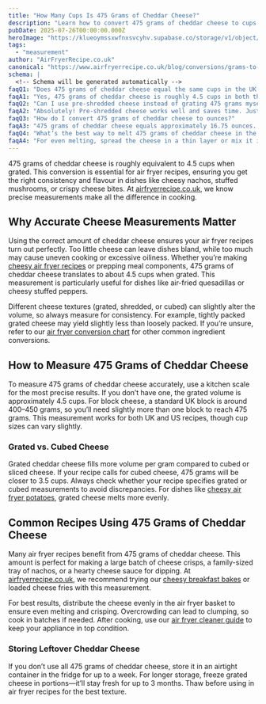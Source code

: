 ```yaml
---
title: "How Many Cups Is 475 Grams of Cheddar Cheese?"
description: "Learn how to convert 475 grams of cheddar cheese to cups for perfect air fryer recipes. Get accurate measurements and cooking tips in seconds!"
pubDate: 2025-07-26T00:00:00.000Z
heroImage: "https://klueoymssxwfnxsvcyhv.supabase.co/storage/v1/object/public/Shmucket/how-many-cups-is-475-grams-of-cheddar-cheese.webp"
tags:
  - "measurement"
author: "AirFryerRecipe.co.uk"
canonical: "https://www.airfryerrecipe.co.uk/blog/conversions/grams-to-cups/how-many-cups-is-475-grams-of-cheddar-cheese"
schema: |
  <!-- Schema will be generated automatically -->
faqQ1: "Does 475 grams of cheddar cheese equal the same cups in the UK and US?"
faqA1: "Yes, 475 grams of cheddar cheese is roughly 4.5 cups in both the UK and US when grated. While cup sizes can vary slightly between countries, the difference is minimal for cheese measurements. Always use a kitchen scale for absolute precision."
faqQ2: "Can I use pre-shredded cheese instead of grating 475 grams myself?"
faqA2: "Absolutely! Pre-shredded cheese works well and saves time. Just note that pre-shredded cheese often contains anti-caking agents, which may affect melting slightly. For recipes like air-fried cheese sticks, freshly grated cheese often delivers better results."
faqQ3: "How do I convert 475 grams of cheddar cheese to ounces?"
faqA3: "475 grams of cheddar cheese equals approximately 16.75 ounces. This conversion is handy if your recipe uses imperial measurements. Remember, 1 ounce of grated cheddar cheese is roughly 0.28 cups."
faqQ4: "What’s the best way to melt 475 grams of cheddar cheese in the air fryer?"
faqA4: "For even melting, spread the cheese in a thin layer or mix it into dishes like nachos or stuffed peppers. Use a lower temperature (around 160°C) to prevent burning. Stir or shake the basket occasionally for consistent results."
---
```

<p>475 grams of cheddar cheese is roughly equivalent to 4.5 cups when grated. This conversion is essential for air fryer recipes, ensuring you get the right consistency and flavour in dishes like cheesy nachos, stuffed mushrooms, or crispy cheese bites. At <a href=https://www.airfryerrecipe.co.uk/>airfryerrecipe.co.uk</a>, we know precise measurements make all the difference in cooking.</p>

<h2>Why Accurate Cheese Measurements Matter</h2>
<p>Using the correct amount of cheddar cheese ensures your air fryer recipes turn out perfectly. Too little cheese can leave dishes bland, while too much may cause uneven cooking or excessive oiliness. Whether you’re making <a href=https://www.airfryerrecipe.co.uk/recipes>cheesy air fryer recipes</a> or prepping meal components, 475 grams of cheddar cheese translates to about 4.5 cups when grated. This measurement is particularly useful for dishes like air-fried quesadillas or cheesy stuffed peppers.</p>
<p>Different cheese textures (grated, shredded, or cubed) can slightly alter the volume, so always measure for consistency. For example, tightly packed grated cheese may yield slightly less than loosely packed. If you’re unsure, refer to our <a href=https://www.airfryerrecipe.co.uk/air-fryer-conversion-chart>air fryer conversion chart</a> for other common ingredient conversions.</p>

<h2>How to Measure 475 Grams of Cheddar Cheese</h2>
<p>To measure 475 grams of cheddar cheese accurately, use a kitchen scale for the most precise results. If you don’t have one, the grated volume is approximately 4.5 cups. For block cheese, a standard UK block is around 400–450 grams, so you’ll need slightly more than one block to reach 475 grams. This measurement works for both UK and US recipes, though cup sizes can vary slightly.</p>

<h3>Grated vs. Cubed Cheese</h3>
<p>Grated cheddar cheese fills more volume per gram compared to cubed or sliced cheese. If your recipe calls for cubed cheese, 475 grams will be closer to 3.5 cups. Always check whether your recipe specifies grated or cubed measurements to avoid discrepancies. For dishes like <a href=https://www.airfryerrecipe.co.uk/recipe-category/potatoes>cheesy air fryer potatoes</a>, grated cheese melts more evenly.</p>

<h2>Common Recipes Using 475 Grams of Cheddar Cheese</h2>
<p>Many air fryer recipes benefit from 475 grams of cheddar cheese. This amount is perfect for making a large batch of cheese crisps, a family-sized tray of nachos, or a hearty cheese sauce for dipping. At <a href=https://www.airfryerrecipe.co.uk/>airfryerrecipe.co.uk</a>, we recommend trying our <a href=https://www.airfryerrecipe.co.uk/recipe-category/breakfast>cheesy breakfast bakes</a> or loaded cheese fries with this measurement.</p>
<p>For best results, distribute the cheese evenly in the air fryer basket to ensure even melting and crisping. Overcrowding can lead to clumping, so cook in batches if needed. After cooking, use our <a href=https://www.airfryerrecipe.co.uk/air-fryer-cleaner>air fryer cleaner guide</a> to keep your appliance in top condition.</p>

<h3>Storing Leftover Cheddar Cheese</h3>
<p>If you don’t use all 475 grams of cheddar cheese, store it in an airtight container in the fridge for up to a week. For longer storage, freeze grated cheese in portions—it’ll stay fresh for up to 3 months. Thaw before using in air fryer recipes for the best texture.</p>
